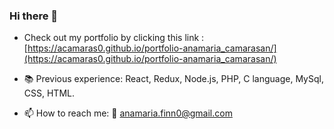 ### Hi there 👋
- Check out my portfolio by clicking this link : [https://acamaras0.github.io/portfolio-anamaria_camarasan/](https://acamaras0.github.io/portfolio-anamaria_camarasan/)

- 📚 Previous experience:  React, Redux, Node.js, PHP, C language, MySql, CSS, HTML.

- 📫 How to reach me: 
 💌 anamaria.finn0@gmail.com




<!--
**acamaras0/acamaras0** is a ✨ _special_ ✨ repository because its `README.md` (this file) appears on your GitHub profile.

Here are some ideas to get you started:

- 🔭 I’m currently working on ...
- 🌱 I’m currently learning ...
- 👯 I’m looking to collaborate on ...
- 🤔 I’m looking for help with ...
- 💬 Ask me about ...
- 📫 How to reach me: ...
- 😄 Pronouns: ...
- ⚡ Fun fact: ...
-->
